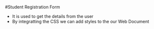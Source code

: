 #Student Registration Form
- It is used to get the details from the user
- By integratting the CSS we can add styles to the our Web Document
